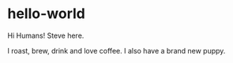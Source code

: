 # hello-world

Hi Humans! Steve here.

I roast, brew, drink and love coffee.  I also have a brand new puppy.
